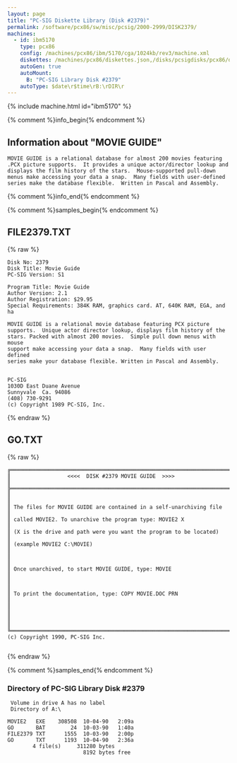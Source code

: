 ```yaml
---
layout: page
title: "PC-SIG Diskette Library (Disk #2379)"
permalink: /software/pcx86/sw/misc/pcsig/2000-2999/DISK2379/
machines:
  - id: ibm5170
    type: pcx86
    config: /machines/pcx86/ibm/5170/cga/1024kb/rev3/machine.xml
    diskettes: /machines/pcx86/diskettes.json,/disks/pcsigdisks/pcx86/diskettes.json
    autoGen: true
    autoMount:
      B: "PC-SIG Library Disk #2379"
    autoType: $date\r$time\rB:\rDIR\r
---
```


{% include machine.html id="ibm5170" %}

{% comment %}info_begin{% endcomment %}

## Information about "MOVIE GUIDE"

    MOVIE GUIDE is a relational database for almost 200 movies featuring
    .PCX picture supports.  It provides a unique actor/director lookup and
    displays the film history of the stars.  Mouse-supported pull-down
    menus make accessing your data a snap.  Many fields with user-defined
    series make the database flexible.  Written in Pascal and Assembly.
{% comment %}info_end{% endcomment %}

{% comment %}samples_begin{% endcomment %}

## FILE2379.TXT

{% raw %}
```
Disk No: 2379                                                           
Disk Title: Movie Guide                                                 
PC-SIG Version: S1                                                      
                                                                        
Program Title: Movie Guide                                              
Author Version: 2.1                                                     
Author Registration: $29.95                                             
Special Requirements: 384K RAM, graphics card. AT, 640K RAM, EGA, and ha
                                                                        
MOVIE GUIDE is a relational movie database featuring PCX picture        
supports.  Unique actor director lookup, displays film history of the   
stars. Packed with almost 200 movies.  Simple pull down menus with mouse
support make accessing your data a snap.  Many fields with user defined 
series make your database flexible. Written in Pascal and Assembly.     
                                                                        
                                                                        
PC-SIG                                                                  
1030D East Duane Avenue                                                 
Sunnyvale  Ca. 94086                                                    
(408) 730-9291                                                          
(c) Copyright 1989 PC-SIG, Inc.                                         
```
{% endraw %}

## GO.TXT

{% raw %}
```
╔═════════════════════════════════════════════════════════════════════════╗
║                  <<<<  DISK #2379 MOVIE GUIDE  >>>>                     ║
╠═════════════════════════════════════════════════════════════════════════╣
║                                                                         ║
║ The files for MOVIE GUIDE are contained in a self-unarchiving file      ║
║ called MOVIE2. To unarchive the program type: MOVIE2 X                  ║
║ (X is the drive and path were you want the program to be located)       ║
║ (example MOVIE2 C:\MOVIE)                                               ║
║                                                                         ║
║ Once unarchived, to start MOVIE GUIDE, type: MOVIE                      ║
║                                                                         ║
║ To print the documentation, type: COPY MOVIE.DOC PRN                    ║
║                                                                         ║
║                                                                         ║
╚═════════════════════════════════════════════════════════════════════════╝
(c) Copyright 1990, PC-SIG Inc.


```
{% endraw %}

{% comment %}samples_end{% endcomment %}

### Directory of PC-SIG Library Disk #2379

     Volume in drive A has no label
     Directory of A:\

    MOVIE2   EXE    308508  10-04-90   2:09a
    GO       BAT        24  10-03-90   1:40a
    FILE2379 TXT      1555  10-03-90   2:00p
    GO       TXT      1193  10-04-90   2:36a
            4 file(s)     311280 bytes
                            8192 bytes free
